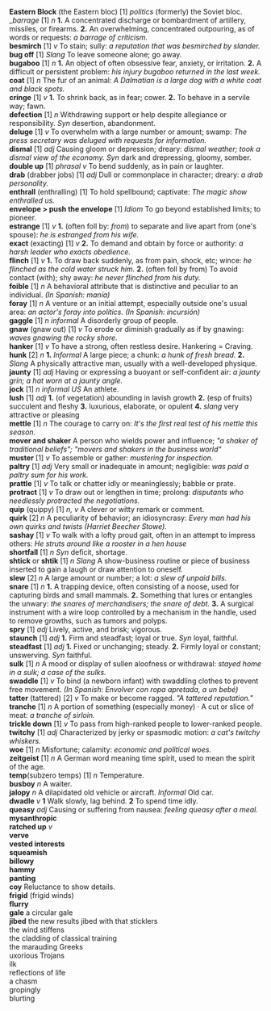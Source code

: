 __Eastern Block__ (the Eastern bloc) [1] _politics_ (formerly) the Soviet bloc.  
__barrage_ [1] _n_ __1.__ A concentrated discharge or bombardment of artillery, missiles, or firearms. __2.__ An overwhelming, concentrated outpouring, as of words or requests: _a barrage of criticism._  
__besmirch__ [1] _v_ To stain; sully: _a reputation that was besmirched by slander._   
__bug off__ [1] _Slang_ To leave someone alone; go away.  
__bugaboo__ [1] _n_ __1.__ An object of often obsessive fear, anxiety, or irritation. __2.__ A difficult or persistent problem: _his injury bugaboo returned in the last week._  
__coat__ [1] _n_ The fur of an animal: _A Dalmatian is a large dog with a white coat and black spots._  
__cringe__ [1] _v_ __1.__ To shrink back, as in fear; cower. __2.__ To behave in a servile way; fawn.  
__defection__ [1] _n_ Withdrawing support or help despite allegiance or responsibility. _Syn_ desertion, abandonment.  
__deluge__ [1] _v_ To overwhelm with a large number or amount; swamp: _The press secretary was deluged with requests for information._  
__dismal__ [1] _adj_ Causing gloom or depression; dreary: _dismal weather; took a dismal view of the economy._  _Syn_ dark and drepressing, gloomy, somber.  
__double up__ [1] _phrasal v_  To bend suddenly, as in pain or laughter.  
__drab__ (drabber jobs) [1] _adj_ Dull or commonplace in character; dreary: _a drab personality._  
__enthrall__ (enthralling) [1] To hold spellbound; captivate: _The magic show enthralled us._  
__envelope > push the envelope__ [1] _Idiom_ To go beyond established limits; to pioneer.  
__estrange__ [1] _v_ __1.__ (often foll by: _from_) to separate and live apart from (one's spouse): _he is estranged from his wife._  
__exact__ (exacting) [1] _v_ __2.__ To demand and obtain by force or authority: _a harsh leader who exacts obedience._  
__flinch__ [1] _v_ __1.__ To draw back suddenly, as from pain, shock, etc; wince: _he flinched as the cold water struck him._ __2.__ (often foll by from) To avoid contact (with); shy away: _he never flinched from his duty._  
__foible__ [1] _n_ A behavioral attribute that is distinctive and peculiar to an individual. _(In Spanish: manía)_  
__foray__ [1] _n_ A venture or an initial attempt, especially outside one's usual area: _an actor's foray into politics._ _(In Spanish: incursión)_  
__gaggle__ [1] _n informal_ A disorderly group of people.  
__gnaw__ (gnaw out) [1] _v_ To erode or diminish gradually as if by gnawing: _waves gnawing the rocky shore._  
__hanker__ [1] _v_ To have a strong, often restless desire. Hankering = Craving.  
__hunk__ [2] _n_ __1.__ _Informal_ A large piece; a chunk: _a hunk of fresh bread._ __2.__ _Slang_ A physically attractive man, usually with a well-developed physique.  
__jaunty__ [1] _adj_ Having or expressing a buoyant or self-confident air: _a jaunty grin; a hat worn at a jaunty angle._  
__jock__ [1] _n informal US_ An athlete.  
__lush__ [1] _adj_ __1.__ (of vegetation) abounding in lavish growth __2.__ (esp of fruits) succulent and fleshy __3.__ luxurious, elaborate, or opulent __4.__ _slang_ very attractive or pleasing  
__mettle__ [1] _n_ The courage to carry on: _It's the first real test of his mettle this season._  
__mover and shaker__ A person who wields power and influence; _"a shaker of traditional beliefs"; "movers and shakers in the business world"_  
__muster__ [1] _v_ To assemble or gather: _mustering for inspection._  
__paltry__ [1] _adj_ Very small or inadequate in amount; negligible: _was paid a paltry sum for his work._  
__prattle__ [1] _v_ To talk or chatter idly or meaninglessly; babble or prate.  
__protract__ [1] _v_  To draw out or lengthen in time; prolong: _disputants who needlessly protracted the negotiations._  
__quip__ (quippy) [1] _n, v_  A clever or witty remark or comment.  
__quirk__ [2] _n_ A peculiarity of behavior; an idiosyncrasy: _Every man had his own quirks and twists (Harriet Beecher Stowe)._  
__sashay__ [1] _v_ To walk with a lofty proud gait, often in an attempt to impress others: _He struts around like a rooster in a hen house_  
__shortfall__ [1] _n_ _Syn_ deficit, shortage.  
__shtick__ or __shtik__ [1] _n Slang_ A show-business routine or piece of business inserted to gain a laugh or draw attention to oneself.  
__slew__ [2] _n_ A large amount or number; a lot: _a slew of unpaid bills._  
__snare__ [1] _n_ __1.__ A trapping device, often consisting of a noose, used for capturing birds and small mammals. __2.__ Something that lures or entangles the unwary: _the snares of merchandisers; the snare of debt._ __3.__ A surgical instrument with a wire loop controlled by a mechanism in the handle, used to remove growths, such as tumors and polyps.  
__spry__ [1] _adj_ Lively, active, and brisk; vigorous.  
__staunch__ [1] _adj_ __1.__ Firm and steadfast; loyal or true. _Syn_ loyal, faithful.  
__steadfast__ [1] _adj_ __1.__ Fixed or unchanging; steady. __2.__ Firmly loyal or constant; unswerving. _Syn_ faithful.  
__sulk__ [1] _n_ A mood or display of sullen aloofness or withdrawal: _stayed home in a sulk; a case of the sulks._  
__swaddle__ [1] _v_ To bind (a newborn infant) with swaddling clothes to prevent free movement. _(In Spanish: Envolver con ropa apretada, a un bebé)_  
__tatter__ (tattered) [2] _v_ To make or become ragged. _"A tattered reputation."_  
__tranche__ [1] _n_ A portion of something (especially money) ·  A cut or slice of meat: _a tranche of sirloin._  
__trickle down__ [1] _v_ To pass from high-ranked people to lower-ranked people.  
__twitchy__ [1] _adj_ Characterized by jerky or spasmodic motion: _a cat's twitchy whiskers._  
__woe__ [1] _n_ Misfortune; calamity: _economic and political woes._  
__zeitgeist__ [1] _n_ A German word meaning time spirit, used to mean the spirit of the age.  
__temp__(subzero temps) [1] _n_ Temperature.  
__busboy__ _n_ A waiter.  
__jalopy__ _n_ A dilapidated old vehicle or aircraft. _Informal_ Old car.  
__dwadle__ _v_ __1__ Walk slowly, lag behind. __2__ To spend time idly.  
__queasy__ _adj_ Causing or suffering from nausea: _feeling queasy after a meal._  
__mysanthropic__  
__ratched up__ _v_  
__verve__  
__vested interests__  
__squeamish__  
__billowy__  
__hammy__  
__panting__  
__coy__ Reluctance to show details.  
__frigid__ (frigid winds)  
__flurry__  
__gale__ a circular gale  
__jibed__ the new results jibed with that sticklers  
the wind stiffens  
the cladding of classical training  
the marauding Greeks  
uxorious Trojans  
ilk  
reflections of life  
a chasm  
gropingly  
blurting  
